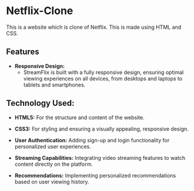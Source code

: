# Netflix-Clone

This is a website which is clone of Netflix. This is made using HTML and CSS.

## Features 

- **Responsive Design:**
  - StreamFlix is built with a fully responsive design, ensuring optimal viewing experiences on all devices, from desktops and laptops to tablets and smartphones.

## Technology Used:

- **HTML5:** For the structure and content of the website.
- **CSS3:** For styling and ensuring a visually appealing, responsive design.

- **User Authentication:** Adding sign-up and login functionality for personalized user experiences.
- **Streaming Capabilities:** Integrating video streaming features to watch content directly on the platform.
- **Recommendations:** Implementing personalized recommendations based on user viewing history.